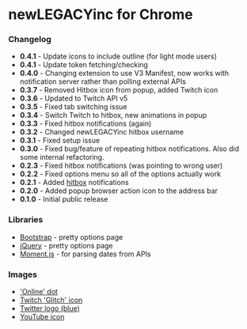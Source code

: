 # newLEGACYinc for Chrome

### Changelog

- **0.4.1** - Update icons to include outline (for light mode users)
- **0.4.1** - Update token fetching/checking
- **0.4.0** - Changing extension to use V3 Manifest, now works with notification server rather than polling external APIs
- **0.3.7** - Removed Hitbox icon from popup, added Twitch icon
- **0.3.6** - Updated to Twitch API v5
- **0.3.5** - Fixed tab switching issue
- **0.3.4** - Switch Twitch to hitbox, new animations in popup
- **0.3.3** - Fixed hitbox notifications (again)
- **0.3.2** - Changed newLEGACYinc hitbox username
- **0.3.1** - Fixed setup issue
- **0.3.0** - Fixed bug/feature of repeating hitbox notifications. Also did some internal refactoring.
- **0.2.3** - Fixed hitbox notifications (was pointing to wrong user)
- **0.2.2** - Fixed options menu so all of the options actually work
- **0.2.1** - Added [hitbox](http://hitbox.tv) notifications
- **0.2.0** - Added popup browser action icon to the address bar
- **0.1.0** - Initial public release

### Libraries

- [Bootstrap](http://getbootstrap.com/) - pretty options page
- [jQuery](http://jquery.com/) - pretty options page
- [Moment.js](http://momentjs.com/) - for parsing dates from APIs

### Images

- ['Online' dot](http://commons.wikimedia.org/wiki/File:Online_dot.png)
- [Twitch 'Glitch' icon](http://s.jtvnw.net/jtv_user_pictures/hosted_images/GlitchIcon_purple.png)
- [Twitter logo (blue)](https://g.twimg.com/Twitter_logo_blue.png)
- [YouTube icon](http://commons.wikimedia.org/wiki/File:YouTube_Square.png)
